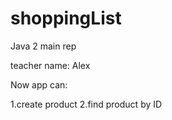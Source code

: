# shoppingList
Java 2 main rep

teacher name: Alex

Now app can:

1.create product
2.find product by ID